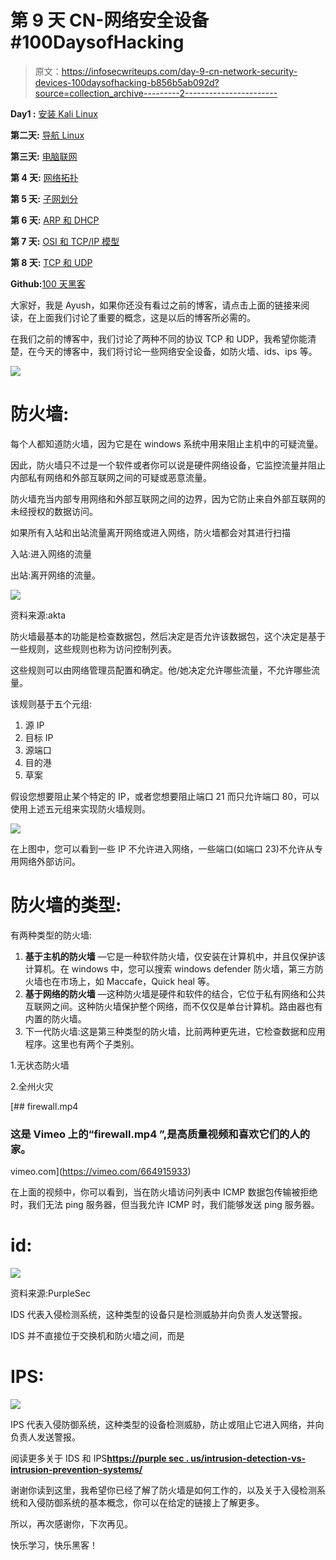 # 第 9 天 CN-网络安全设备#100DaysofHacking

> 原文：<https://infosecwriteups.com/day-9-cn-network-security-devices-100daysofhacking-b856b5ab092d?source=collection_archive---------2----------------------->

**Day1 :** [安装 Kali Linux](/day-1-installing-kali-linux-100daysofhacking-eeb5954e0837)

**第二天:** [导航 Linux](https://3xabyt3.medium.com/day2-navigating-linux-100daysofhacking-44130f5983bf?source=user_profile---------0-------------------------------)

**第三天:** [电脑联网](/day3-computer-networks-100daysofhacking-1f9734b80313)

**第 4 天:** [网络拓扑](/day-4-cn-network-topologies-100daysofhacking-d01377674623)

**第 5 天:** [子网划分](https://3xabyt3.medium.com/day5-cn-subnetting-100daysofhacking-893346306e0d)

**第 6 天:** [ARP 和 DHCP](https://3xabyt3.medium.com/day6-cn-arp-and-dhcp-protocol-100daysofhacking-2eae786dc97b)

**第 7 天:** [OSI 和 TCP/IP 模型](/day-7-cn-osi-model-100daysofhacking-925c9e769a7d)

**第 8 天:** [TCP 和 UDP](/day-8-cn-tcp-udp-100daysofhacking-2584322871b1)

**Github:**[100 天黑客](https://github.com/ayush098-hub/100DaysofHacking)

大家好，我是 Ayush，如果你还没有看过之前的博客，请点击上面的链接来阅读，在上面我们讨论了重要的概念，这是以后的博客所必需的。

在我们之前的博客中，我们讨论了两种不同的协议 TCP 和 UDP，我希望你能清楚，在今天的博客中，我们将讨论一些网络安全设备，如防火墙、ids、ips 等。

![](img/7af6db38d19139581800db580fad5d16.png)

# **防火墙:**

每个人都知道防火墙，因为它是在 windows 系统中用来阻止主机中的可疑流量。

因此，防火墙只不过是一个软件或者你可以说是硬件网络设备，它监控流量并阻止内部私有网络和外部互联网之间的可疑或恶意流量。

防火墙充当内部专用网络和外部互联网之间的边界，因为它防止来自外部互联网的未经授权的数据访问。

如果所有入站和出站流量离开网络或进入网络，防火墙都会对其进行扫描

入站:进入网络的流量

出站:离开网络的流量。

![](img/25c0a0dbe834d0f5d8da1809d6c753a7.png)

资料来源:akta

防火墙最基本的功能是检查数据包，然后决定是否允许该数据包，这个决定是基于一些规则，这些规则也称为访问控制列表。

这些规则可以由网络管理员配置和确定。他/她决定允许哪些流量，不允许哪些流量。

该规则基于五个元组:

1.  源 IP
2.  目标 IP
3.  源端口
4.  目的港
5.  草案

假设您想要阻止某个特定的 IP，或者您想要阻止端口 21 而只允许端口 80，可以使用上述五元组来实现防火墙规则。

![](img/a21bb49e672fd787920c5827fc3d3cb2.png)

在上图中，您可以看到一些 IP 不允许进入网络，一些端口(如端口 23)不允许从专用网络外部访问。

# 防火墙的类型:

有两种类型的防火墙:

1.  **基于主机的防火墙** —它是一种软件防火墙，仅安装在计算机中，并且仅保护该计算机。在 windows 中，您可以搜索 windows defender 防火墙，第三方防火墙也在市场上，如 Maccafe，Quick heal 等。
2.  **基于网络的防火墙** —这种防火墙是硬件和软件的结合，它位于私有网络和公共互联网之间。这种防火墙保护整个网络，而不仅仅是单台计算机。路由器也有内置的防火墙。
3.  下一代防火墙:这是第三种类型的防火墙，比前两种更先进，它检查数据和应用程序。这里也有两个子类别。

1.无状态防火墙

2.全州火灾

[](https://vimeo.com/664915933) [## firewall.mp4

### 这是 Vimeo 上的“firewall.mp4 ”,是高质量视频和喜欢它们的人的家。

vimeo.com](https://vimeo.com/664915933) 

在上面的视频中，你可以看到，当在防火墙访问列表中 ICMP 数据包传输被拒绝时，我们无法 ping 服务器，但当我允许 ICMP 时，我们能够发送 ping 服务器。

# id:

![](img/c5ee42ca89e9a4a3f6cb5d10613174c5.png)

资料来源:PurpleSec

IDS 代表入侵检测系统，这种类型的设备只是检测威胁并向负责人发送警报。

IDS 并不直接位于交换机和防火墙之间，而是

# IPS:

![](img/000059be461c6f4106152c404ece37d0.png)

IPS 代表入侵防御系统，这种类型的设备检测威胁，防止或阻止它进入网络，并向负责人发送警报。

阅读更多关于 IDS 和 IPS[**https://purple sec . us/intrusion-detection-vs-intrusion-prevention-systems/**](https://purplesec.us/intrusion-detection-vs-intrusion-prevention-systems/)

谢谢你读到这里，我希望你已经了解了防火墙是如何工作的，以及关于入侵检测系统和入侵防御系统的基本概念，你可以在给定的链接上了解更多。

所以，再次感谢你，下次再见。

快乐学习，快乐黑客！